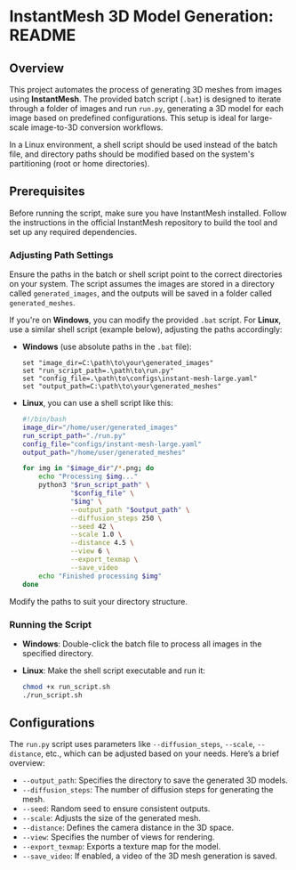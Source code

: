 # InstantMesh 3D Model Generation: README

## Overview

This project automates the process of generating 3D meshes from images using **InstantMesh**. The provided batch script (`.bat`) is designed to iterate through a folder of images and run `run.py`, generating a 3D model for each image based on predefined configurations. This setup is ideal for large-scale image-to-3D conversion workflows.

In a Linux environment, a shell script should be used instead of the batch file, and directory paths should be modified based on the system's partitioning (root or home directories).

## Prerequisites

Before running the script, make sure you have InstantMesh installed. Follow the instructions in the official InstantMesh repository to build the tool and set up any required dependencies.

### Adjusting Path Settings

Ensure the paths in the batch or shell script point to the correct directories on your system. The script assumes the images are stored in a directory called `generated_images`, and the outputs will be saved in a folder called `generated_meshes`.

If you're on **Windows**, you can modify the provided `.bat` script. For **Linux**, use a similar shell script (example below), adjusting the paths accordingly:

- **Windows** (use absolute paths in the `.bat` file):

    ```batch
    set "image_dir=C:\path\to\your\generated_images"
    set "run_script_path=.\path\to\run.py"
    set "config_file=.\path\to\configs\instant-mesh-large.yaml"
    set "output_path=C:\path\to\your\generated_meshes"
    ```

- **Linux**, you can use a shell script like this:

    ```bash
    #!/bin/bash
    image_dir="/home/user/generated_images"
    run_script_path="./run.py"
    config_file="configs/instant-mesh-large.yaml"
    output_path="/home/user/generated_meshes"
    
    for img in "$image_dir"/*.png; do
        echo "Processing $img..."
        python3 "$run_script_path" \
                "$config_file" \
                "$img" \
                --output_path "$output_path" \
                --diffusion_steps 250 \
                --seed 42 \
                --scale 1.0 \
                --distance 4.5 \
                --view 6 \
                --export_texmap \
                --save_video
        echo "Finished processing $img"
    done
    ```

Modify the paths to suit your directory structure.

### Running the Script

- **Windows**: Double-click the batch file to process all images in the specified directory.
- **Linux**: Make the shell script executable and run it:

    ```bash
    chmod +x run_script.sh
    ./run_script.sh
    ```

## Configurations

The `run.py` script uses parameters like `--diffusion_steps`, `--scale`, `--distance`, etc., which can be adjusted based on your needs. Here’s a brief overview:

- `--output_path`: Specifies the directory to save the generated 3D models.
- `--diffusion_steps`: The number of diffusion steps for generating the mesh.
- `--seed`: Random seed to ensure consistent outputs.
- `--scale`: Adjusts the size of the generated mesh.
- `--distance`: Defines the camera distance in the 3D space.
- `--view`: Specifies the number of views for rendering.
- `--export_texmap`: Exports a texture map for the model.
- `--save_video`: If enabled, a video of the 3D mesh generation is saved.
